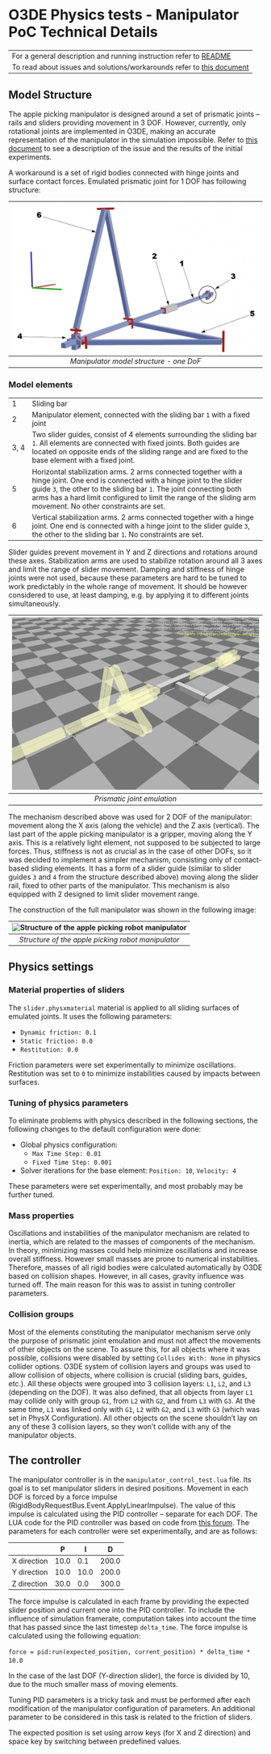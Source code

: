 # O3DE Physics tests - Manipulator PoC Technical Details

|   | 
| --| 
|For a general description and running instruction refer to [README](../README.md) |
|To read about issues and solutions/workarounds refer to [this document](Manipulator_Issues.md) |

## Model Structure

The apple picking manipulator is designed around a set of prismatic joints – rails and sliders providing movement in 3 DOF. However, currently, only rotational joints are implemented in O3DE, making an accurate representation of the manipulator in the simulation impossible. Refer to [this document](Manipulator_Issues.md) to see a description of the issue and the results of the initial experiments.

A workaround is a set of rigid bodies connected with hinge joints and surface contact forces. Emulated prismatic joint for 1 DOF has following structure:

| ![Manipulator model structure - one DoF](manipulator_model_structure.png) |
|:--:| 
| *Manipulator model structure - one DoF* |

### Model elements

|   |   |
| --| --|
| 1 | Sliding bar | 
| 2 | Manipulator element, connected with the sliding bar `1` with a fixed joint | 
| 3,&nbsp;4 | Two slider guides, consist of 4 elements surrounding the sliding bar `1`. All elements are connected with fixed joints. Both guides are located on opposite ends of the sliding range and are fixed to the base element with a fixed joint. |
| 5 | Horizontal stabilization arms. 2 arms connected together with a hinge joint. One end is connected with a hinge joint to the slider guide `3`, the other to the sliding bar `1`. The joint connecting both arms has a hard limit configured to limit the range of the sliding arm movement. No other constraints are set. |
| 6 | Vertical stabilization arms. 2 arms connected together with a hinge joint. One end is connected with a hinge joint to the slider guide `3`, the other to the sliding bar `1`. No constraints are set. |


Slider guides prevent movement in Y and Z directions and rotations around these axes. Stabilization arms are used to stabilize rotation around all 3 axes and limit the range of slider movement. Damping and stiffness of hinge joints were not used, because these parameters are hard to be tuned to work predictably in the whole range of movement. It should be however considered to use, at least damping, e.g. by applying it to different joints simultaneously. 


| ![Prismatic joint emulation](manipulator_initial_tests_hybrid.gif) |
|:--:| 
| *Prismatic joint emulation* |

The mechanism described above was used for 2 DOF of the manipulator: movement along the X axis (along the vehicle) and the Z axis (vertical). The last part of the apple picking manipulator is a gripper, moving along the Y axis. This is a relatively light element, not supposed to be subjected to large forces. Thus, stiffness is not as crucial as in the case of other DOFs, so it was decided to implement a simpler mechanism, consisting only of contact-based sliding elements. It has a form of a slider guide (similar to slider guides `3` and `4` from the structure described above) moving along the slider rail, fixed to other parts of the manipulator. This mechanism is also equipped with 2 designed to limit slider movement range.

The construction of the full manipulator was shown in the following image:

| ![Structure of the apple picking robot manipulator](apple_robot_manipulator_with_debug_objects.gif) |
|:--:| 
| *Structure of the apple picking robot manipulator* |


## Physics settings 

### Material properties of sliders

The `slider.physxmaterial` material is applied to all sliding surfaces of emulated joints. It uses the following parameters:
-   `Dynamic friction: 0.1`
-   `Static friction: 0.0`
-   `Restitution: 0.0`

Friction parameters were set experimentally to minimize oscillations. Restitution was set to `0` to minimize instabilities caused by impacts between surfaces. 


### Tuning of physics parameters

To eliminate problems with physics described in the following sections, the following changes to the default configuration were done:
- Global physics configuration: 
    - `Max Time Step: 0.01`
    - `Fixed Time Step: 0.001`
- Solver iterations for the base element: `Position: 10`, `Velocity: 4`

These parameters were set experimentally, and most probably may be further tuned. 

### Mass properties

Oscillations and instabilities of the manipulator mechanism are related to inertia, which are related to the masses of components of the mechanism. In theory, minimizing masses could help minimize oscillations and increase overall stiffness. However small masses are prone to numerical instabilities. Therefore, masses of all rigid bodies were calculated automatically by O3DE based on collision shapes. However, in all cases, gravity influence was turned off. The main reason for this was to assist in tuning controller parameters. 

### Collision groups

Most of the elements constituting the manipulator mechanism serve only the purpose of prismatic joint emulation and must not affect the movements of other objects on the scene. To assure this, for all objects where it was possible, collisions were disabled by setting `Collides With: None` in physics collider options. O3DE system of collision layers and groups was used to allow collision of objects, where collision is crucial (sliding bars, guides, etc.). All these objects were grouped into 3 collision layers: `L1`, `L2`, and `L3` (depending on the DOF). It was also defined, that all objects from layer `L1` may collide only with group `G1`, from `L2` with `G2`, and from `L3` with `G3`. At the same time, `L1` was linked only with `G1`, `L2` with `G2`, and `L3` with `G3` (which was set in PhysX Configuration). All other objects on the scene shouldn’t lay on any of these 3 collision layers, so they won’t collide with any of the manipulator objects.


## The controller

The manipulator controller is in the `manipulator_control_test.lua` file. Its goal is to set manipulator sliders in desired positions. Movement in each DOF is forced by a force impulse (RigidBodyRequestBus.Event.ApplyLinearImpulse). The value of this impulse is calculated using the PID controller – separate for each DOF. The LUA code for the PID controller was based on code from [this forum](https://steamcommunity.com/sharedfiles/filedetails/?id=1800568163). The parameters for each controller were set experimentally, and are as follows:

|   | P | I | D |
| -- | -- | -- | -- |
| X direction | 10.0 | 0.1 | 200.0 |
| Y direction | 10.0 | 10.0 | 200.0 |
| Z direction | 30.0 | 0.0 | 300.0 |

The force impulse is calculated in each frame by providing the expected slider position and current one into the PID controller. To include the influence of simulation framerate, computation takes into account the time that has passed since the last timestep `delta_time`. The force impulse is calculated using the following equation:

`force = pid:run(expected_position, current_position) * delta_time * 10.0`

In the case of the last DOF (Y-direction slider), the force is divided by 10, due to the much smaller mass of moving elements.

Tuning PID parameters is a tricky task and must be performed after each modification of the manipulator configuration of parameters. An additional parameter to be considered in this task is related to the friction of sliders. 

The expected position is set using arrow keys (for X and Z direction) and space key by switching between predefined values. 

